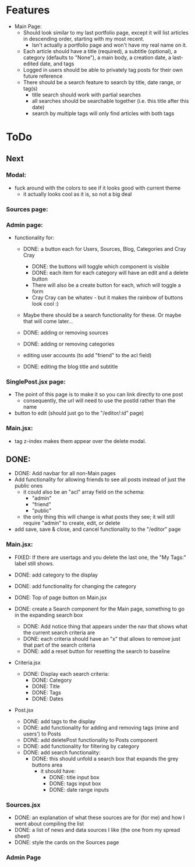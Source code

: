 
# Features

- Main Page:
  - Should look similar to my last portfolio page, except it will list articles in descending order, starting with my most recent.
    - Isn't actually a portfolio page and won't have my real name on it.
  - Each article should have a title (required), a subtitle (optional), a category (defaults to "None"), a main body, a creation date, a last-edited date, and tags
  - Logged in users should be able to privately tag posts for their own future reference
  - There should be a search feature to search by title, date range, or tag(s)
    - title search should work with partial searches
    - all searches should be searchable together (i.e. this title after this date)
    - search by multiple tags will only find articles with both tags

# ToDo

## Next

### Modal:
- fuck around with the colors to see if it looks good with current theme
  - it actually looks cool as it is, so not a big deal

### Sources page:

### Admin page:
- functionality for:
  - DONE: a button each for Users, Sources, Blog, Categories and Cray Cray
    - DONE: the buttons will toggle which component is visible
    - DONE: each item for each category will have an edit and a delete button
    - There will also be a create button for each, which will toggle a form
    - Cray Cray can be whatev - but it makes the rainbow of buttons look cool :)
  - Maybe there should be a search functionality for these. Or maybe that will come later...

  - DONE: adding or removing sources
  - DONE: adding or removing categories
  - editing user accounts (to add "friend" to the acl field)
  - DONE: editing the blog title and subtitle

### SinglePost.jsx page:
- The point of this page is to make it so you can link directly to one post
  - consequently, the url will need to use the postId rather than the name
- button to edit (should just go to the "/editor/:id" page)


### Main.jsx:
- tag z-index makes them appear over the delete modal.






## DONE:
- DONE: Add navbar for all non-Main pages
- Add functionality for allowing friends to see all posts instead of just the public ones
  - it could also be an "acl" array field on the schema:
    - "admin"
    - "friend"
    - "public"
  - the only thing this will change is what posts they see; it will still require "admin" to create, edit, or delete
- add save, save & close, and cancel functionality to the "/editor" page

### Main.jsx:
- FIXED: If there are usertags and you delete the last one, the "My Tags:" label still shows.
- DONE: add category to the display
- DONE: add functionality for changing the category
- DONE: Top of page button on Main.jsx
- DONE: create a Search component for the Main page, something to go in the expanding search box
  - DONE: Add notice thing that appears under the nav that shows what the current search criteria are
  - DONE: each criteria should have an "x" that allows to remove just that part of the search criteria
  - DONE: add a reset button for resetting the search to baseline
  
- Criteria.jsx
  - DONE: Display each search criteria:
    - DONE: Category
    - DONE: Title
    - DONE: Tags
    - DONE: Dates

- Post.jsx
  - DONE: add tags to the display
  - DONE: add functionality for adding and removing tags (mine and users') to Posts
  - DONE: add deletePost functionality to Posts component
  - DONE: add functionality for filtering by category
  - DONE: add search functionality:
    - DONE: this should unfold a search box that expands the grey buttons area
        - it should have:
          - DONE: title input box
          - DONE: tags input box
          - DONE: date range inputs

### Sources.jsx
- DONE: an explanation of what these sources are for (for me) and how I went about compiling the list
- DONE: a list of news and data sources I like (the one from my spread sheet)
- DONE: style the cards on the Sources page

### Admin Page
